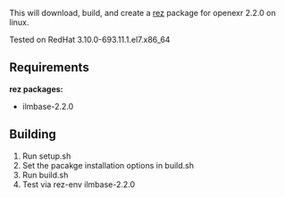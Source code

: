 This will download, build, and create a [rez](http://nerdvegas.github.io/rez/) package for openexr 2.2.0 on linux.  

Tested on RedHat 3.10.0-693.11.1.el7.x86_64

## Requirements

**rez packages:**
 - ilmbase-2.2.0

## Building

 1. Run setup.sh
 2. Set the pacakge installation options in build.sh
 3. Run build.sh
 4. Test via rez-env ilmbase-2.2.0